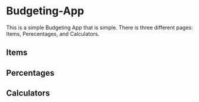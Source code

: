 # Budgeting-App

This is a simple Budgeting App that is simple. There is three different pages: Items, Perecentages, and  Calculators.

## Items

## Percentages

## Calculators